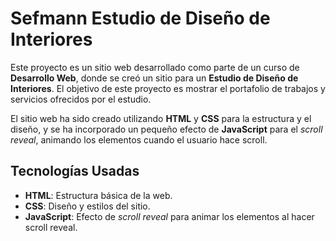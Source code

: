 # Sefmann Estudio de Diseño de Interiores

Este proyecto es un sitio web desarrollado como parte de un curso de **Desarrollo Web**, donde se creó un sitio para un **Estudio de Diseño de Interiores**. El objetivo de este proyecto es mostrar el portafolio de trabajos y servicios ofrecidos por el estudio.

El sitio web ha sido creado utilizando **HTML** y **CSS** para la estructura y el diseño, y se ha incorporado un pequeño efecto de **JavaScript** para el *scroll reveal*, animando los elementos cuando el usuario hace scroll.

## Tecnologías Usadas

- **HTML**: Estructura básica de la web.
- **CSS**: Diseño y estilos del sitio.
- **JavaScript**: Efecto de *scroll reveal* para animar los elementos al hacer scroll reveal.
